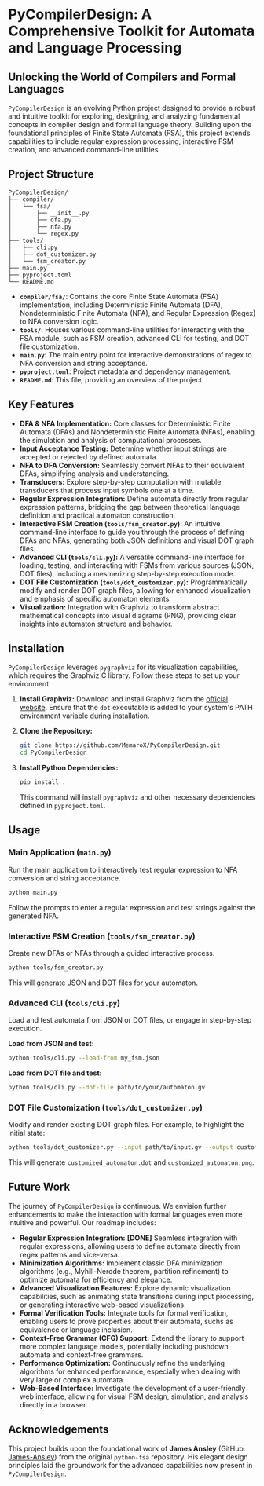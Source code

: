 # PyCompilerDesign: A Comprehensive Toolkit for Automata and Language Processing

## Unlocking the World of Compilers and Formal Languages

`PyCompilerDesign` is an evolving Python project designed to provide a robust and intuitive toolkit for exploring, designing, and analyzing fundamental concepts in compiler design and formal language theory. Building upon the foundational principles of Finite State Automata (FSA), this project extends capabilities to include regular expression processing, interactive FSM creation, and advanced command-line utilities.

## Project Structure

```
PyCompilerDesign/
├── compiler/
│   └── fsa/
│       ├── __init__.py
│       ├── dfa.py
│       ├── nfa.py
│       └── regex.py
├── tools/
│   ├── cli.py
│   ├── dot_customizer.py
│   └── fsm_creator.py
├── main.py
├── pyproject.toml
└── README.md
```

-   **`compiler/fsa/`**: Contains the core Finite State Automata (FSA) implementation, including Deterministic Finite Automata (DFA), Nondeterministic Finite Automata (NFA), and Regular Expression (Regex) to NFA conversion logic.
-   **`tools/`**: Houses various command-line utilities for interacting with the FSA module, such as FSM creation, advanced CLI for testing, and DOT file customization.
-   **`main.py`**: The main entry point for interactive demonstrations of regex to NFA conversion and string acceptance.
-   **`pyproject.toml`**: Project metadata and dependency management.
-   **`README.md`**: This file, providing an overview of the project.

## Key Features

-   **DFA & NFA Implementation:** Core classes for Deterministic Finite Automata (DFAs) and Nondeterministic Finite Automata (NFAs), enabling the simulation and analysis of computational processes.
-   **Input Acceptance Testing:** Determine whether input strings are accepted or rejected by defined automata.
-   **NFA to DFA Conversion:** Seamlessly convert NFAs to their equivalent DFAs, simplifying analysis and understanding.
-   **Transducers:** Explore step-by-step computation with mutable transducers that process input symbols one at a time.
-   **Regular Expression Integration:** Define automata directly from regular expression patterns, bridging the gap between theoretical language definition and practical automaton construction.
-   **Interactive FSM Creation (`tools/fsm_creator.py`):** An intuitive command-line interface to guide you through the process of defining DFAs and NFAs, generating both JSON definitions and visual DOT graph files.
-   **Advanced CLI (`tools/cli.py`):** A versatile command-line interface for loading, testing, and interacting with FSMs from various sources (JSON, DOT files), including a mesmerizing step-by-step execution mode.
-   **DOT File Customization (`tools/dot_customizer.py`):** Programmatically modify and render DOT graph files, allowing for enhanced visualization and emphasis of specific automaton elements.
-   **Visualization:** Integration with Graphviz to transform abstract mathematical concepts into visual diagrams (PNG), providing clear insights into automaton structure and behavior.

## Installation

`PyCompilerDesign` leverages `pygraphviz` for its visualization capabilities, which requires the Graphviz C library. Follow these steps to set up your environment:

1.  **Install Graphviz:** Download and install Graphviz from the [official website](https://graphviz.org/download/). Ensure that the `dot` executable is added to your system's PATH environment variable during installation.

2.  **Clone the Repository:**
    ```bash
    git clone https://github.com/MemaroX/PyCompilerDesign.git
    cd PyCompilerDesign
    ```

3.  **Install Python Dependencies:**
    ```bash
    pip install .
    ```
    This command will install `pygraphviz` and other necessary dependencies defined in `pyproject.toml`.

## Usage

### Main Application (`main.py`)

Run the main application to interactively test regular expression to NFA conversion and string acceptance.

```bash
python main.py
```

Follow the prompts to enter a regular expression and test strings against the generated NFA.

### Interactive FSM Creation (`tools/fsm_creator.py`)

Create new DFAs or NFAs through a guided interactive process.

```bash
python tools/fsm_creator.py
```

This will generate JSON and DOT files for your automaton.

### Advanced CLI (`tools/cli.py`)

Load and test automata from JSON or DOT files, or engage in step-by-step execution.

**Load from JSON and test:**

```bash
python tools/cli.py --load-from my_fsm.json
```

**Load from DOT file and test:**

```bash
python tools/cli.py --dot-file path/to/your/automaton.gv
```

### DOT File Customization (`tools/dot_customizer.py`)

Modify and render existing DOT graph files. For example, to highlight the initial state:

```bash
python tools/dot_customizer.py --input path/to/input.gv --output customized_automaton
```

This will generate `customized_automaton.dot` and `customized_automaton.png`.

## Future Work

The journey of `PyCompilerDesign` is continuous. We envision further enhancements to make the interaction with formal languages even more intuitive and powerful. Our roadmap includes:

-   **Regular Expression Integration:** **[DONE]** Seamless integration with regular expressions, allowing users to define automata directly from regex patterns and vice-versa.
-   **Minimization Algorithms:** Implement classic DFA minimization algorithms (e.g., Myhill-Nerode theorem, partition refinement) to optimize automata for efficiency and elegance.
-   **Advanced Visualization Features:** Explore dynamic visualization capabilities, such as animating state transitions during input processing, or generating interactive web-based visualizations.
-   **Formal Verification Tools:** Integrate tools for formal verification, enabling users to prove properties about their automata, suchs as equivalence or language inclusion.
-   **Context-Free Grammar (CFG) Support:** Extend the library to support more complex language models, potentially including pushdown automata and context-free grammars.
-   **Performance Optimization:** Continuously refine the underlying algorithms for enhanced performance, especially when dealing with very large or complex automata.
-   **Web-Based Interface:** Investigate the development of a user-friendly web interface, allowing for visual FSM design, simulation, and analysis directly in a browser.

## Acknowledgements

This project builds upon the foundational work of **James Ansley** (GitHub: [James-Ansley](https://github.com/James-Ansley)) from the original `python-fsa` repository. His elegant design principles laid the groundwork for the advanced capabilities now present in `PyCompilerDesign`.